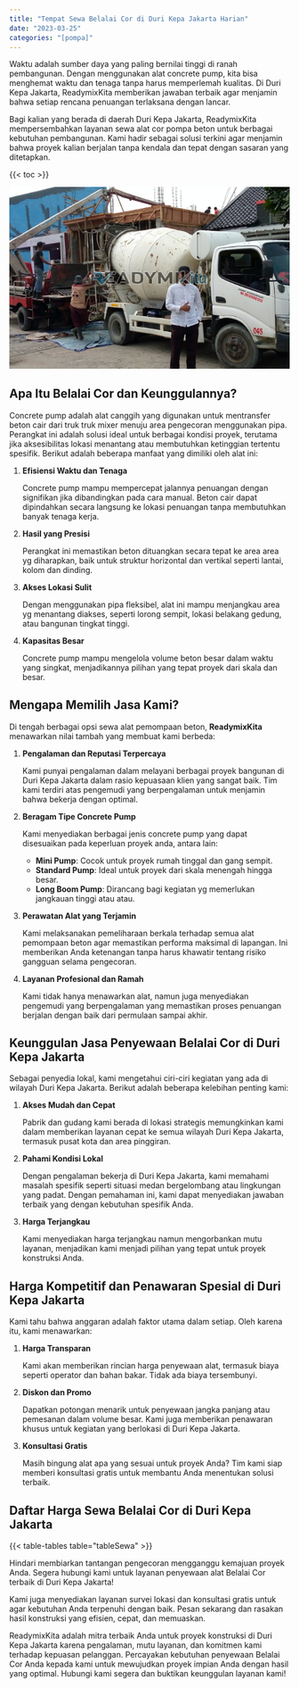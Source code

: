 ```yaml
---
title: "Tempat Sewa Belalai Cor di Duri Kepa Jakarta Harian"
date: "2023-03-25"
categories: "[pompa]"
---
```


Waktu adalah sumber daya yang paling bernilai tinggi di ranah pembangunan. Dengan menggunakan alat concrete pump, kita bisa menghemat waktu dan tenaga tanpa harus memperlemah kualitas. Di Duri Kepa Jakarta, ReadymixKita memberikan jawaban terbaik agar menjamin bahwa setiap rencana penuangan terlaksana dengan lancar.

Bagi kalian yang berada di daerah Duri Kepa Jakarta, ReadymixKita mempersembahkan layanan sewa alat cor pompa beton untuk berbagai kebutuhan pembangunan. Kami hadir sebagai solusi terkini agar menjamin bahwa proyek kalian berjalan tanpa kendala dan tepat dengan sasaran yang ditetapkan.

{{< toc >}}

![Tempat Sewa Belalai Cor di Duri Kepa Jakarta Harian](/images/pompa/sewa-pompa-22.jpg)

## Apa Itu Belalai Cor dan Keunggulannya?

Concrete pump adalah alat canggih yang digunakan untuk mentransfer beton cair dari truk truk mixer menuju area pengecoran menggunakan pipa. Perangkat ini adalah solusi ideal untuk berbagai kondisi proyek, terutama jika aksesibilitas lokasi menantang atau membutuhkan ketinggian tertentu spesifik. Berikut adalah beberapa manfaat yang dimiliki oleh alat ini:

1. **Efisiensi Waktu dan Tenaga**

   Concrete pump mampu mempercepat jalannya penuangan dengan signifikan jika dibandingkan pada cara manual. Beton cair dapat dipindahkan secara langsung ke lokasi penuangan tanpa membutuhkan banyak tenaga kerja.

2. **Hasil yang Presisi**

   Perangkat ini memastikan beton dituangkan secara tepat ke area area yg diharapkan, baik untuk struktur horizontal dan vertikal seperti lantai, kolom dan dinding.

3. **Akses Lokasi Sulit**

   Dengan menggunakan pipa fleksibel, alat ini mampu menjangkau area yg menantang diakses, seperti lorong sempit, lokasi belakang gedung, atau bangunan tingkat tinggi.

4. **Kapasitas Besar**

   Concrete pump mampu mengelola volume beton besar dalam waktu yang singkat, menjadikannya pilihan yang tepat proyek dari skala dan besar.

## Mengapa Memilih Jasa Kami?

Di tengah berbagai opsi sewa alat pemompaan beton, **ReadymixKita** menawarkan nilai tambah yang membuat kami berbeda:

1. **Pengalaman dan Reputasi Terpercaya**

   Kami punyai pengalaman dalam melayani berbagai proyek bangunan di Duri Kepa Jakarta dalam rasio kepuasaan klien yang sangat baik. Tim kami terdiri atas pengemudi yang berpengalaman untuk menjamin bahwa bekerja dengan optimal.

2. **Beragam Tipe Concrete Pump**

   Kami menyediakan berbagai jenis concrete pump yang dapat disesuaikan pada keperluan proyek anda, antara lain:
   - **Mini Pump**: Cocok untuk proyek rumah tinggal dan gang sempit.
   - **Standard Pump**: Ideal untuk proyek dari skala menengah hingga besar.
   - **Long Boom Pump**: Dirancang bagi kegiatan yg memerlukan jangkauan tinggi atau atau.

3. **Perawatan Alat yang Terjamin**

   Kami melaksanakan pemeliharaan berkala terhadap semua alat pemompaan beton agar memastikan performa maksimal di lapangan. Ini memberikan Anda ketenangan tanpa harus khawatir tentang risiko gangguan selama pengecoran.

4. **Layanan Profesional dan Ramah**

   Kami tidak hanya menawarkan alat, namun juga menyediakan pengemudi yang berpengalaman yang memastikan proses penuangan berjalan dengan baik dari permulaan sampai akhir.

## Keunggulan Jasa Penyewaan Belalai Cor di Duri Kepa Jakarta

Sebagai penyedia lokal, kami mengetahui ciri-ciri kegiatan yang ada di wilayah Duri Kepa Jakarta. Berikut adalah beberapa kelebihan penting kami:

1. **Akses Mudah dan Cepat**

   Pabrik dan gudang kami berada di lokasi strategis memungkinkan kami dalam memberikan layanan cepat ke semua wilayah Duri Kepa Jakarta, termasuk pusat kota dan area pinggiran.

2. **Pahami Kondisi Lokal**

   Dengan pengalaman bekerja di Duri Kepa Jakarta, kami memahami masalah spesifik seperti situasi medan bergelombang atau lingkungan yang padat. Dengan pemahaman ini, kami dapat menyediakan jawaban terbaik yang dengan kebutuhan spesifik Anda.

3. **Harga Terjangkau**

   Kami menyediakan harga terjangkau namun mengorbankan mutu layanan, menjadikan kami menjadi pilihan yang tepat untuk proyek konstruksi Anda.

## Harga Kompetitif dan Penawaran Spesial di Duri Kepa Jakarta

Kami tahu bahwa anggaran adalah faktor utama dalam setiap. Oleh karena itu, kami menawarkan:

1. **Harga Transparan**

   Kami akan memberikan rincian harga penyewaan alat, termasuk biaya seperti operator dan bahan bakar. Tidak ada biaya tersembunyi.

2. **Diskon dan Promo**

   Dapatkan potongan menarik untuk penyewaan jangka panjang atau pemesanan dalam volume besar. Kami juga memberikan penawaran khusus untuk kegiatan yang berlokasi di Duri Kepa Jakarta.

3. **Konsultasi Gratis**

   Masih bingung alat apa yang sesuai untuk proyek Anda? Tim kami siap memberi konsultasi gratis untuk membantu Anda menentukan solusi terbaik.

## Daftar Harga Sewa Belalai Cor di Duri Kepa Jakarta

{{< table-tables table="tableSewa" >}}

Hindari membiarkan tantangan pengecoran mengganggu kemajuan proyek Anda. Segera hubungi kami untuk layanan penyewaan alat Belalai Cor terbaik di Duri Kepa Jakarta!

Kami juga menyediakan layanan survei lokasi dan konsultasi gratis untuk agar kebutuhan Anda terpenuhi dengan baik. Pesan sekarang dan rasakan hasil konstruksi yang efisien, cepat, dan memuaskan.

ReadymixKita adalah mitra terbaik Anda untuk proyek konstruksi di Duri Kepa Jakarta karena pengalaman, mutu layanan, dan komitmen kami terhadap kepuasan pelanggan. Percayakan kebutuhan penyewaan Belalai Cor Anda kepada kami untuk mewujudkan proyek impian Anda dengan hasil yang optimal. Hubungi kami segera dan buktikan keunggulan layanan kami!